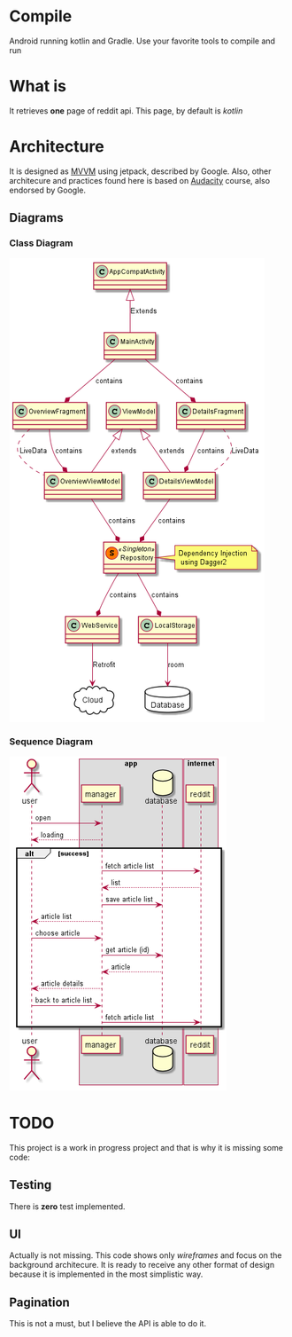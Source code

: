# Compile

Android running kotlin and Gradle. Use your favorite tools to compile and run

# What is
It retrieves **one** page of reddit api. This page, by default is *kotlin* 

# Architecture

It is designed as [MVVM](https://developer.android.com/jetpack/guide) using jetpack, described by Google. Also, other architecure and practices found here is based on [Audacity](https://classroom.udacity.com/courses/ud9012) course, also endorsed by Google.

## Diagrams

### Class Diagram

![Class Diagram](https://github.com/viniciushisao/reddit-articles/blob/master/docs/puml/classdiagram.png?raw=true)

### Sequence Diagram

![Sequence Diagram](https://github.com/viniciushisao/reddit-articles/blob/master/docs/puml/sequencediagram.png?raw=true)



# TODO
This project is a work in progress project and that is why it is missing some code:

## Testing
There is **zero** test implemented.  

## UI
Actually is not missing. This code shows only *wireframes* and focus on the background architecure. It is ready to receive any other format of design because it is implemented in the most simplistic way.

## Pagination
This is not a must, but I believe the API is able to do it. 


